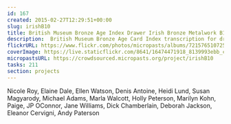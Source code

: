 ```yaml
---
id: 167
created: 2015-02-27T12:29:51+00:00
slug: irishB10
title: British Museum Bronze Age Index Drawer Irish Bronze Metalwork B10
description:  British Museum Bronze Age Card Index transcription for drawer B10.
flickrURL: https://www.flickr.com/photos/micropasts/albums/72157651072522005
coverImage: https://live.staticflickr.com/8641/16474471918_8139993ebb_c.jpg
micropastsURL: https://crowdsourced.micropasts.org/project/irishB10
tasks: 211
section: projects
---
```

Nicole Roy, Elaine Dale, Ellen Watson, Denis Antoine, Heidi Lund, Susan Magyarody, Michael Adams, Marla Walcott, Holly Peterson, Marilyn Kohn, Paige, JP OConnor, Jane Williams, Dick Chamberlain, Deborah Jackson, Eleanor Cervigni, Andy Paterson
